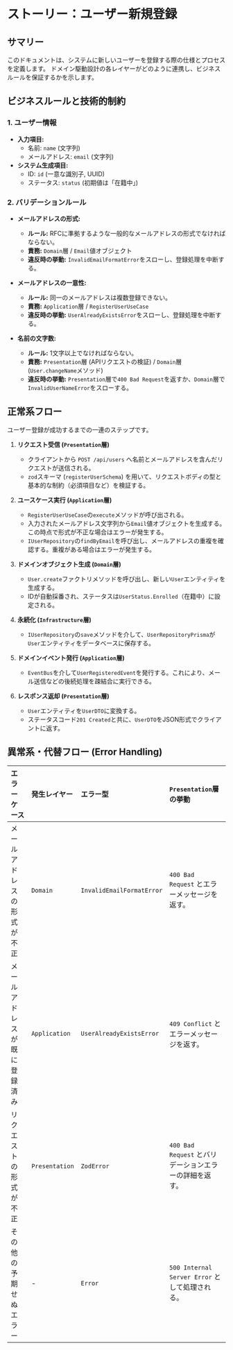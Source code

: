 # ストーリー：ユーザー新規登録

## サマリー

このドキュメントは、システムに新しいユーザーを登録する際の仕様とプロセスを定義します。
ドメイン駆動設計の各レイヤーがどのように連携し、ビジネスルールを保証するかを示します。

## ビジネスルールと技術的制約

### 1. ユーザー情報

-   **入力項目:**
    -   名前: `name` (文字列)
    -   メールアドレス: `email` (文字列)
-   **システム生成項目:**
    -   ID: `id` (一意な識別子, UUID)
    -   ステータス: `status` (初期値は「在籍中」)

### 2. バリデーションルール

-   **メールアドレスの形式:**
    -   **ルール:** RFCに準拠するような一般的なメールアドレスの形式でなければならない。
    -   **責務:** `Domain`層 / `Email`値オブジェクト
    -   **違反時の挙動:** `InvalidEmailFormatError`をスローし、登録処理を中断する。

-   **メールアドレスの一意性:**
    -   **ルール:** 同一のメールアドレスは複数登録できない。
    -   **責務:** `Application`層 / `RegisterUserUseCase`
    -   **違反時の挙動:** `UserAlreadyExistsError`をスローし、登録処理を中断する。

-   **名前の文字数:**
    -   **ルール:** 1文字以上でなければならない。
    -   **責務:** `Presentation`層 (APIリクエストの検証) / `Domain`層 (`User.changeName`メソッド)
    -   **違反時の挙動:** `Presentation`層で`400 Bad Request`を返すか、`Domain`層で`InvalidUserNameError`をスローする。

## 正常系フロー

ユーザー登録が成功するまでの一連のステップです。

1.  **リクエスト受信 (`Presentation`層)**
    -   クライアントから `POST /api/users` へ名前とメールアドレスを含んだリクエストが送信される。
    -   `zod`スキーマ (`registerUserSchema`) を用いて、リクエストボディの型と基本的な制約（必須項目など）を検証する。

2.  **ユースケース実行 (`Application`層)**
    -   `RegisterUserUseCase`の`execute`メソッドが呼び出される。
    -   入力されたメールアドレス文字列から`Email`値オブジェクトを生成する。この時点で形式が不正な場合はエラーが発生する。
    -   `IUserRepository`の`findByEmail`を呼び出し、メールアドレスの重複を確認する。重複がある場合はエラーが発生する。

3.  **ドメインオブジェクト生成 (`Domain`層)**
    -   `User.create`ファクトリメソッドを呼び出し、新しい`User`エンティティを生成する。
    -   IDが自動採番され、ステータスは`UserStatus.Enrolled`（在籍中）に設定される。

4.  **永続化 (`Infrastructure`層)**
    -   `IUserRepository`の`save`メソッドを介して、`UserRepositoryPrisma`が`User`エンティティをデータベースに保存する。

5.  **ドメインイベント発行 (`Application`層)**
    -   `EventBus`を介して`UserRegisteredEvent`を発行する。これにより、メール送信などの後続処理を疎結合に実行できる。

6.  **レスポンス返却 (`Presentation`層)**
    -   `User`エンティティを`UserDTO`に変換する。
    -   ステータスコード`201 Created`と共に、`UserDTO`をJSON形式でクライアントに返す。

## 異常系・代替フロー (Error Handling)

| エラーケース | 発生レイヤー | エラー型 | `Presentation`層の挙動 |
| :--- | :--- | :--- | :--- |
| メールアドレスの形式が不正 | `Domain` | `InvalidEmailFormatError` | `400 Bad Request` とエラーメッセージを返す。 |
| メールアドレスが既に登録済み | `Application` | `UserAlreadyExistsError` | `409 Conflict` とエラーメッセージを返す。 |
| リクエストの形式が不正 | `Presentation` | `ZodError` | `400 Bad Request` とバリデーションエラーの詳細を返す。 |
| その他の予期せぬエラー | - | `Error` | `500 Internal Server Error` として処理される。 |